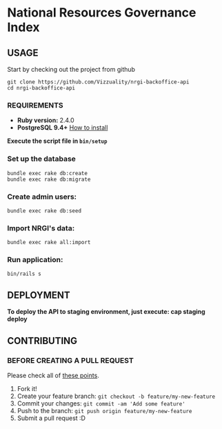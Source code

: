 # National Resources Governance Index #

## USAGE ##

Start by checking out the project from github

```
git clone https://github.com/Vizzuality/nrgi-backoffice-api
cd nrgi-backoffice-api
```


### REQUIREMENTS ###

  - **Ruby version:** 2.4.0
  - **PostgreSQL 9.4+** [How to install](http://exponential.io/blog/2015/02/21/install-postgresql-on-mac-os-x-via-brew/)


**Execute the script file in `bin/setup`**



### Set up the database ###

    bundle exec rake db:create
    bundle exec rake db:migrate

### Create admin users: ###

    bundle exec rake db:seed

### Import NRGI's data: ###

    bundle exec rake all:import


### Run application: ###

    bin/rails s


## DEPLOYMENT ##

**To deploy the API to staging environment, just execute: cap staging deploy**

## CONTRIBUTING ##

### BEFORE CREATING A PULL REQUEST ###

Please check all of [these points](https://github.com/Vizzuality/sustainable_cities/blob/master/CONTRIBUTING.md).

1. Fork it!
2. Create your feature branch: `git checkout -b feature/my-new-feature`
3. Commit your changes: `git commit -am 'Add some feature'`
4. Push to the branch: `git push origin feature/my-new-feature`
5. Submit a pull request :D

